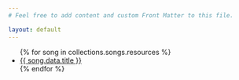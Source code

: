 ```yaml
---
# Feel free to add content and custom Front Matter to this file.

layout: default
---
```


<ul class="list-group">
  {% for song in collections.songs.resources %}
    <li class="list-group-item">
      <a href="{{ song.relative_url }}">{{ song.data.title }}</a>
    </li>
  {% endfor %}
</ul>
